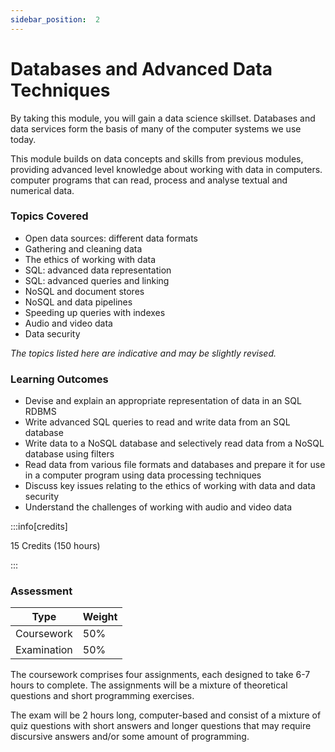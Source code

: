 ```yaml
---
sidebar_position:  2
---
```


# Databases and Advanced Data Techniques
  
By taking this module, you will gain a data science skillset. Databases and data services form the basis of many of the computer systems we use today.

This module builds on data concepts and skills from previous modules, providing advanced level knowledge about working with data in computers. computer programs that can read, process and analyse textual and numerical data.

### Topics Covered

-   Open data sources: different data formats
-   Gathering and cleaning data
-   The ethics of working with data
-   SQL: advanced data representation
-   SQL: advanced queries and linking
-   NoSQL and document stores
-   NoSQL and data pipelines
-   Speeding up queries with indexes
-   Audio and video data
-   Data security

_The topics listed here are indicative and may be slightly revised._

### Learning Outcomes

-   Devise and explain an appropriate representation of data in an SQL RDBMS
-   Write advanced SQL queries to read and write data from an SQL database
-   Write data to a NoSQL database and selectively read data from a NoSQL database using filters
-   Read data from various file formats and databases and prepare it for use in a computer program using data processing techniques
-   Discuss key issues relating to the ethics of working with data and data security
-   Understand the challenges of working with audio and video data

:::info[credits]

15 Credits (150 hours)

:::

### Assessment

|Type       |Weight|
|-----------|------|
|Coursework   |50%   |
|Examination |50%   |

The coursework comprises four assignments, each designed to take 6-7 hours to complete. The assignments will be a mixture of theoretical questions and short programming exercises.

The exam will be 2 hours long, computer-based and consist of a mixture of quiz questions with short answers and longer questions that may require discursive answers and/or some amount of programming.